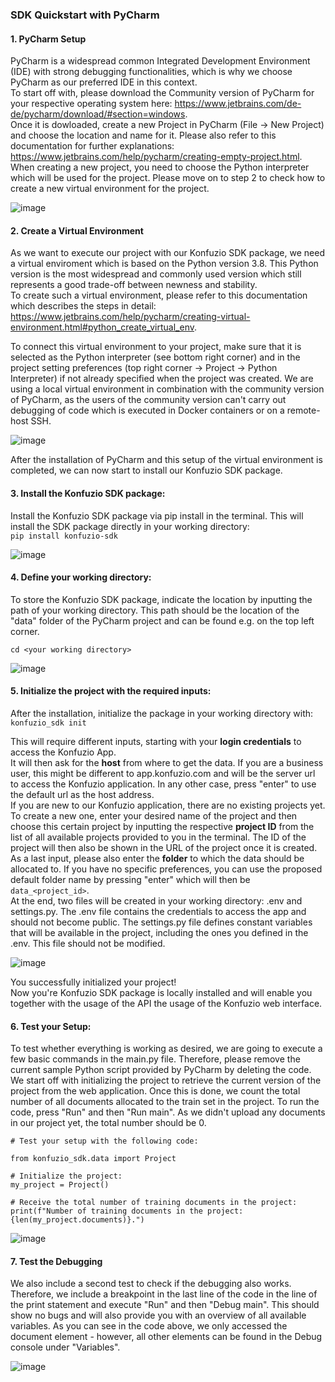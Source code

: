 ### SDK Quickstart with PyCharm  

#### 1. PyCharm Setup
PyCharm is a widespread common Integrated Development Environment (IDE) with strong debugging functionalities, which is why we choose PyCharm as our preferred IDE in this context.  
To start off with, please download the Community version of PyCharm for your respective operating system here: https://www.jetbrains.com/de-de/pycharm/download/#section=windows.  
Once it is dowloaded, create a new Project in PyCharm (File -> New Project) and choose the location and name for it. Please also refer to this documentation for further explanations: https://www.jetbrains.com/help/pycharm/creating-empty-project.html. When creating a new project, you need to choose the Python interpreter which will be used for the project. Please move on to step 2 to check how to create a new virtual environment for the project.  

![image](https://user-images.githubusercontent.com/85744792/127325540-968e916d-626a-496f-aab4-f9d8fe5e9c5e.png)


#### 2. Create a Virtual Environment
As we want to execute our project with our Konfuzio SDK package, we need a virtual enviroment which is based on the Python version 3.8. This Python version is the most widespread and commonly used version which still represents a good trade-off between newness and stability.  
To create such a virtual environment, please refer to this documentation which describes the steps in detail: https://www.jetbrains.com/help/pycharm/creating-virtual-environment.html#python_create_virtual_env.  

To connect this virtual environment to your project, make sure that it is selected as the Python interpreter (see bottom right corner) and in the project setting preferences (top right corner -> Project -> Python Interpreter) if not already specified when the project was created.  We are using a local virtual environment in combination with the community version of PyCharm, as the users of the community version can't carry out debugging of code which is executed in Docker containers or on a remote-host SSH. 

![image](https://user-images.githubusercontent.com/85744792/127275314-e387ad14-5570-4963-b744-d2abe630ff08.png) 

After the installation of PyCharm and this setup of the virtual environment is completed, we can now start to install our Konfuzio SDK package.  

#### 3. Install the Konfuzio SDK package:  
Install the Konfuzio SDK package via pip install in the terminal. This will install the SDK package directly in your working directory:  
`pip install konfuzio-sdk`     

![image](https://user-images.githubusercontent.com/85744792/127275731-b730e743-0a90-4e5c-a454-3d74d047bd48.png)
  

#### 4. Define your working directory:
To store the Konfuzio SDK package, indicate the location by inputting the path of your working directory. This path should be the location of the "data" folder of the PyCharm project and can be found e.g. on the top left corner.  

`cd <your working directory>`   

![image](https://user-images.githubusercontent.com/85744792/127276445-9d95cc91-871c-4d1e-98c1-8781fec39e3a.png)


#### 5. Initialize the project with the required inputs:
After the installation, initialize the package in your working directory with:  
`konfuzio_sdk init`

This will require different inputs, starting with your **login credentials** to access the Konfuzio App.  
It will then ask for the **host** from where to get the data. If you are a business user, this might be different to app.konfuzio.com and will be the server url to access the Konfuzio application. In any other case, press "enter" to use the default url as the host address.  
If you are new to our Konfuzio application, there are no existing projects yet. To create a new one, enter your desired name of the project and then choose this certain project by inputting the respective **project ID** from the list of all available projects provided to you in the terminal. The ID of the project will then also be shown in the URL of the project once it is created.  
As a last input, please also enter the **folder** to which the data should be allocated to. If you have no specific preferences, you can use the proposed default folder name by pressing "enter" which will then be `data_<project_id>`.   
At the end, two files will be created in your working directory: .env and settings.py.
The .env file contains the credentials to access the app and should not become public.
The settings.py file defines constant variables that will be available in the project, including the ones you defined in the .env. This file should not be modified.  

![image](https://user-images.githubusercontent.com/85744792/127277914-a6a6da11-37e4-4871-9d13-e418b1740176.png)

You successfully initialized your project!  
Now you're Konfuzio SDK package is locally installed and will enable you together with the usage of the API the usage of the Konfuzio web interface.


#### 6. Test your Setup:
To test whether everything is working as desired, we are going to execute a few basic commands in the main.py file.
Therefore, please remove the current sample Python script provided by PyCharm by deleting the code.  
We start off with initializing the project to retrieve the current version of the project from the web application. Once this is done, we count the total number of all documents allocated to the train set in the project. To run the code, press "Run" and then "Run main". As we didn't upload any documents in our project yet, the total number should be 0.  
```
# Test your setup with the following code:

from konfuzio_sdk.data import Project

# Initialize the project:
my_project = Project()

# Receive the total number of training documents in the project:
print(f"Number of training documents in the project: {len(my_project.documents)}.")

```   
![image](https://user-images.githubusercontent.com/85744792/127325935-5e442366-85d9-4e48-bde2-b7905643c1f8.png)


#### 7. Test the Debugging
We also include a second test to check if the debugging also works. Therefore, we include a breakpoint in the last line of the code in the line of the print statement and execute "Run" and then "Debug main". This should show no bugs and will also provide you with an overview of all available variables. As you can see in the code above, we only accessed the document element - however, all other elements can be found in the Debug console under "Variables".   

![image](https://user-images.githubusercontent.com/85744792/127323550-61690987-b705-4a23-82c6-9ffaf2aed661.png)




